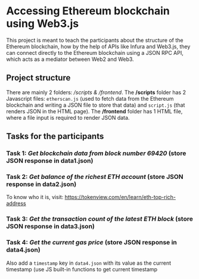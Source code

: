 Accessing Ethereum blockchain using Web3.js
===========================================

This project is meant to teach the participants about the structure of the Ethereum blockchain, how by the help of APIs like Infura and Web3.js, they can connect directly to the Ethereum blockchain using a JSON RPC API, which acts as a mediator between Web2 and Web3.

Project structure
-----------------

There are mainly 2 folders: _/scripts & /frontend_. The **/scripts** folder has 2 Javascript files: `etherscan.js` (used to fetch data from the Ethereum blockchain and writing a JSON file to store that data) and `script.js` (that renders JSON in the HTML page). The **/frontend** folder has 1 HTML file, where a file input is required to render JSON data.

Tasks for the participants
--------------------------

### Task 1: _Get blockchain data from block number 69420_ (store JSON response in data1.json)

### Task 2: _Get balance of the richest ETH account_ (store JSON response in data2.json)
To know who it is, visit: https://tokenview.com/en/learn/eth-top-rich-address

### Task 3: _Get the transaction count of the latest ETH block_ (store JSON response in data3.json)

### Task 4: _Get the current gas price_ (store JSON response in data4.json) 
Also add a `timestamp` key in `data4.json` with its value as the current timestamp (use JS built-in functions to get current timestamp
